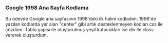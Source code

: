 ### Google 1998 Ana Sayfa Kodlama
Bu ödevde Google ana sayfasının 1998'deki ilk halini kodladım. 
1998'de yazılan kodlarda yer alan "center" gibi artık desteklenmeyen kodları css ile çözdüm.
Tablo yapısı ile oluşturulmuş yeşil kutucukları ise div ile class vererek oluşturdum.